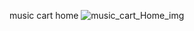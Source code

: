 music cart home
![music_cart_Home_img](https://github.com/user-attachments/assets/d889a01e-6232-4b19-9fc3-405a5ec0af39)
